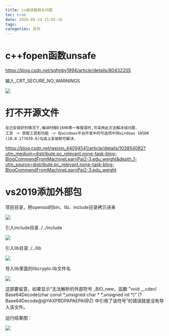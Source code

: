 ```yaml
---
title: vs编译器相关问题
toc: true
date: 2020-09-24 15:02:16
tags:
categories: 其他
---
```


# c++fopen函数unsafe

<https://blog.csdn.net/sgfmby1994/article/details/80432205>

输入_CRT_SECURE_NO_WARNINGS

![](/images/20200924/1.png)

<!--more-->

# 打不开源文件

```
在已安装好的情况下,编译时报E1696等一堆错误时,可采用此方法解决该问题.
工具 -> 获取工具和功能 -> 在windows平台开发中的可选项中将windows 10SDK (10.0.177630.0)勾选上安装即可解决.
```

<https://blog.csdn.net/weixin_44094541/article/details/103854082?utm_medium=distribute.pc_relevant.none-task-blog-BlogCommendFromMachineLearnPai2-3.edu_weight&depth_1-utm_source=distribute.pc_relevant.none-task-blog-BlogCommendFromMachineLearnPai2-3.edu_weight>

# vs2019添加外部包

项目目录，把openssl的bin、lib、include目录拷贝进来

![](/images/20200922/1.png)

引入include目录../../include

![](/images/20200922/2.png)

引入lib目录../../lib

![](/images/20200922/3.png)

导入lib里面的libcrypto.lib文件名

![](/images/20200922/4.png)

这部要留意，如果显示“无法解析的外部符号 _BIO_new，函数 "void __cdecl Base64Decode(char const *,unsigned char * *,unsigned int *)" (?Base64Decode@@YAXPBDPAPAEPAI@Z) 中引用了该符号”的错误就是没有导入该文件。

运行结果图：

![](/images/20200922/0.png)